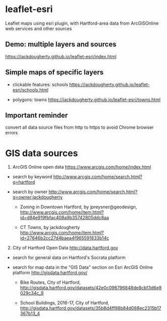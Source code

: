 # leaflet-esri
Leaflet maps using esri plugin, with Hartford-area data from ArcGISOnline web services and other sources

## Demo: multiple layers and sources
https://jackdougherty.github.io/leaflet-esri/index.html

## Simple maps of specific layers

- clickable features: schools
https://jackdougherty.github.io/leaflet-esri/schools.html

- polygons: towns
https://jackdougherty.github.io/leaflet-esri/towns.html

## Important reminder

convert all data source files from http to https to avoid Chrome browser errors

# GIS data sources

1) ArcGIS Online open data https://www.arcgis.com/home/index.html

- search by keyword http://www.arcgis.com/home/search.html?q=hartford

- search by owner http://www.arcgis.com/home/search.html?q=owner:jackdougherty

  - Zoning in Downtown Hartford, by jpreysner@geodesign, http://www.arcgis.com/home/item.html?id=d84e919fbfac408a9b35742805ddc8aa

  - CT Towns, by jackdougherty http://www.arcgis.com/home/item.html?id=27646b2cc27d4baea4f965591833b14c

2) City of Hartford Open Data http://data.hartford.gov

- search for general data on Hartford's Socrata platform

- search for map data in the "GIS Data" section on Esri ArcGIS Online platform http://gisdata.hartford.gov/

  - Bike Routes, City of Hartford, http://gisdata.hartford.gov/datasets/42e0c098796848de8cbf3d6e8029c34c_9

  - School Buildings, 2016-17, City of Hartford, http://gisdata.hartford.gov/datasets/35b8d4ff98b84d088ec2315b17367b13_4
